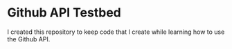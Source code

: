 # Github API Testbed

I created this repository to keep code that I create while learning how to use
the Github API.
